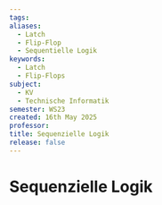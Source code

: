 ```yaml
---
tags: 
aliases:
  - Latch
  - Flip-Flop
  - Sequentielle Logik
keywords:
  - Latch
  - Flip-Flops
subject:
  - KV
  - Technische Informatik
semester: WS23
created: 16th May 2025
professor: 
title: Sequenzielle Logik
release: false
---
```


# Sequenzielle Logik